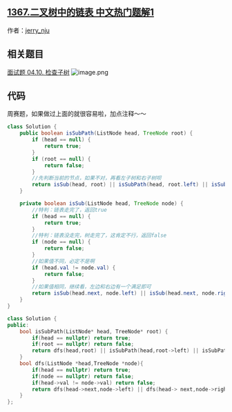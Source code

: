 ## [1367.二叉树中的链表 中文热门题解1](https://leetcode.cn/problems/linked-list-in-binary-tree/solutions/100000/zhe-ti-jiu-shi-subtreeyi-mao-yi-yang-by-jerry_nju)

作者：[jerry_nju](https://leetcode.cn/u/jerry_nju)
## 相关题目
[面试题 04.10. 检查子树](https://leetcode-cn.com/problems/check-subtree-lcci/)
![image.png](https://pic.leetcode-cn.com/727ceb126e3ec860c7fbd0497d52639388887cc357ba3156647dbf1340e1543f-image.png)


## 代码
周赛题，如果做过上面的就很容易啦，加点注释～～
```java []
class Solution {
    public boolean isSubPath(ListNode head, TreeNode root) {
        if (head == null) {
            return true;
        }
        if (root == null) {
            return false;
        }
        //先判断当前的节点，如果不对，再看左子树和右子树呗
        return isSub(head, root) || isSubPath(head, root.left) || isSubPath(head, root.right);
    }

    private boolean isSub(ListNode head, TreeNode node) {
        //特判：链表走完了，返回true
        if (head == null) {
            return true;
        }
        //特判：链表没走完，树走完了，这肯定不行，返回false
        if (node == null) {
            return false;
        }
        //如果值不同，必定不是啊
        if (head.val != node.val) {
            return false;
        }
        //如果值相同，继续看，左边和右边有一个满足即可
        return isSub(head.next, node.left) || isSub(head.next, node.right);
    }
}
```
```cpp []
class Solution {
public:
    bool isSubPath(ListNode* head, TreeNode* root) {
        if(head == nullptr) return true;
        if(root == nullptr) return false;
        return dfs(head,root) || isSubPath(head,root->left) || isSubPath(head,root->right);
    }
    bool dfs(ListNode *head,TreeNode *node){
        if(head == nullptr) return true;
        if(node == nullptr) return false;
        if(head->val != node->val) return false;
        return dfs(head->next,node->left) || dfs(head-> next,node->right);
    }
};
```